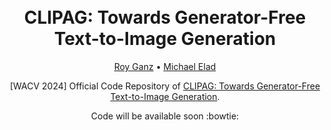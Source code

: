 <h1 align="center">
  <br>
CLIPAG: Towards Generator-Free Text-to-Image Generation
  <br>
</h1>
<p align="center">
  <a href="https://royg27.github.io/">Roy Ganz</a> •
  <a href="https://elad.cs.technion.ac.il/">Michael Elad</a>
</p>
<p align="center">
[WACV 2024] Official Code Repository of <a href="https://arxiv.org/abs/2306.16805">CLIPAG: Towards Generator-Free Text-to-Image Generation</a>.
</p>
<p align="center">
Code will be available soon :bowtie:
</p>
